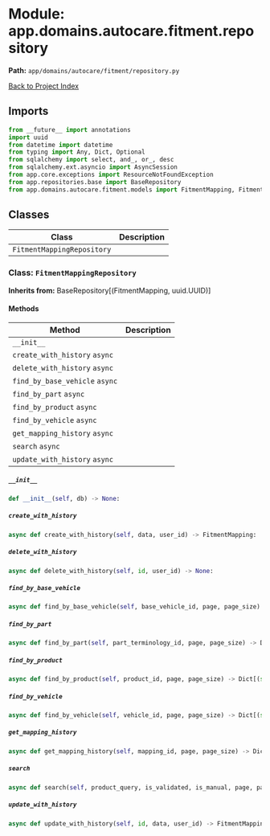 # Module: app.domains.autocare.fitment.repository

**Path:** `app/domains/autocare/fitment/repository.py`

[Back to Project Index](../../../../../index.md)

## Imports
```python
from __future__ import annotations
import uuid
from datetime import datetime
from typing import Any, Dict, Optional
from sqlalchemy import select, and_, or_, desc
from sqlalchemy.ext.asyncio import AsyncSession
from app.core.exceptions import ResourceNotFoundException
from app.repositories.base import BaseRepository
from app.domains.autocare.fitment.models import FitmentMapping, FitmentMappingHistory
```

## Classes

| Class | Description |
| --- | --- |
| `FitmentMappingRepository` |  |

### Class: `FitmentMappingRepository`
**Inherits from:** BaseRepository[(FitmentMapping, uuid.UUID)]

#### Methods

| Method | Description |
| --- | --- |
| `__init__` |  |
| `create_with_history` `async` |  |
| `delete_with_history` `async` |  |
| `find_by_base_vehicle` `async` |  |
| `find_by_part` `async` |  |
| `find_by_product` `async` |  |
| `find_by_vehicle` `async` |  |
| `get_mapping_history` `async` |  |
| `search` `async` |  |
| `update_with_history` `async` |  |

##### `__init__`
```python
def __init__(self, db) -> None:
```

##### `create_with_history`
```python
async def create_with_history(self, data, user_id) -> FitmentMapping:
```

##### `delete_with_history`
```python
async def delete_with_history(self, id, user_id) -> None:
```

##### `find_by_base_vehicle`
```python
async def find_by_base_vehicle(self, base_vehicle_id, page, page_size) -> Dict[(str, Any)]:
```

##### `find_by_part`
```python
async def find_by_part(self, part_terminology_id, page, page_size) -> Dict[(str, Any)]:
```

##### `find_by_product`
```python
async def find_by_product(self, product_id, page, page_size) -> Dict[(str, Any)]:
```

##### `find_by_vehicle`
```python
async def find_by_vehicle(self, vehicle_id, page, page_size) -> Dict[(str, Any)]:
```

##### `get_mapping_history`
```python
async def get_mapping_history(self, mapping_id, page, page_size) -> Dict[(str, Any)]:
```

##### `search`
```python
async def search(self, product_query, is_validated, is_manual, page, page_size) -> Dict[(str, Any)]:
```

##### `update_with_history`
```python
async def update_with_history(self, id, data, user_id) -> FitmentMapping:
```
